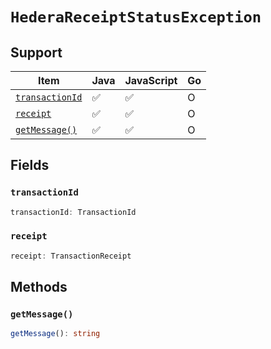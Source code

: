 # `HederaReceiptStatusException`

## Support

| Item | Java | JavaScript | Go
| - | - | - | - |
| [`transactionId`](#transactionid) | ✅ | ✅ | O
| [`receipt`](#receipt) | ✅ | ✅ | O
| [`getMessage()`](#getmessage) | ✅ | ✅ | O

## Fields

### `transactionId`

```typescript
transactionId: TransactionId
```

### `receipt`

```typescript
receipt: TransactionReceipt
```

## Methods

### `getMessage()`

```typescript
getMessage(): string
```

